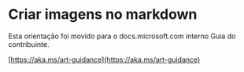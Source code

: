 # <a name="create-images-in-markdown"></a>Criar imagens no markdown

Esta orientação foi movido para o docs.microsoft.com interno Guia do contribuinte.

[https://aka.ms/art-guidance](https://aka.ms/art-guidance)

